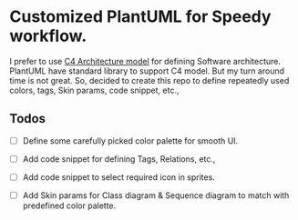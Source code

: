 # Customized PlantUML for Speedy workflow.

I prefer to use [C4 Architecture model](https://c4model.com/) for defining Software architecture.  PlantUML have standard library to support C4 model. 
But my turn around time is not great.  So, decided to create this repo to define repeatedly used colors, tags, Skin params, code snippet, etc., 

## Todos

- [ ] Define some carefully picked color palette for smooth UI.  
- [ ] Add code snippet for defining Tags, Relations, etc.,  
- [ ] Add code snippet to select required icon in sprites.  
- [ ] Add Skin params for Class diagram & Sequence diagram to match with predefined color palette.

